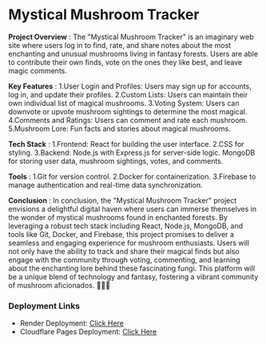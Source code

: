 # Mystical Mushroom Tracker


  **Project Overview** :
    The "Mystical Mushroom Tracker" is an imaginary web site where users log in to find, rate, and share notes about the most enchanting and unusual mushrooms living in fantasy forests. Users are able to contribute their own finds, vote on the ones they like best, and leave magic comments.

  **Key Features** :
    1.User Login and Profiles: Users may sign up for accounts, log in, and update their profiles.
    2.Custom Lists: Users can maintain their own individual list of magical mushrooms.
    3.Voting System: Users can downvote or upvote mushroom sightings to determine the most magical.
    4.Comments and Ratings: Users can comment and rate each mushroom.
    5.Mushroom Lore: Fun facts and stories about magical mushrooms.

  **Tech Stack** :
     1.Frontend:
      React for building the user interface.
     2.CSS for styling.
     3.Backend:
      Node.js with Express.js for server-side logic.
      MongoDB for storing user data, mushroom sightings, votes, and comments.

  **Tools** :
    1.Git for version control.
    2.Docker for containerization.
    3.Firebase to manage authentication and real-time data synchronization.

  **Conclusion** :
  In conclusion, the "Mystical Mushroom Tracker" project envisions a delightful digital haven where users can immerse themselves in the wonder of mystical mushrooms found in enchanted forests. By leveraging a robust tech stack including React, Node.js, MongoDB, and tools like Git, Docker, and Firebase, this project promises to deliver a seamless and engaging experience for mushroom enthusiasts. Users will not only have the ability to track and share their magical finds but also engage with the community through voting, commenting, and learning about the enchanting lore behind these fascinating fungi. This platform will be a unique blend of technology and fantasy, fostering a vibrant community of mushroom aficionados. 🌟🍄✨



### Deployment Links
- Render Deployment: [Click Here](https://drive.google.com/file/d/1BgnSOvp_qwo3oaHE5anUPTsbLVEXURYl/view?usp=sharing)
- Cloudflare Pages Deployment: [Click Here](https://s89-mystical-mushroom-tracker.pages.dev/)
